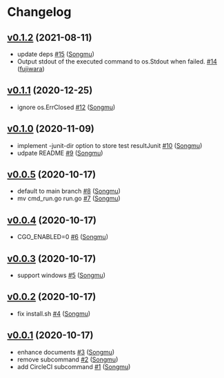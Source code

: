 # Changelog

## [v0.1.2](https://github.com/Songmu/gotesplit/compare/v0.1.1...v0.1.2) (2021-08-11)

* update deps [#15](https://github.com/Songmu/gotesplit/pull/15) ([Songmu](https://github.com/Songmu))
* Output stdout of the executed command to os.Stdout when failed. [#14](https://github.com/Songmu/gotesplit/pull/14) ([fujiwara](https://github.com/fujiwara))

## [v0.1.1](https://github.com/Songmu/gotesplit/compare/v0.1.0...v0.1.1) (2020-12-25)

* ignore os.ErrClosed [#12](https://github.com/Songmu/gotesplit/pull/12) ([Songmu](https://github.com/Songmu))

## [v0.1.0](https://github.com/Songmu/gotesplit/compare/v0.0.5...v0.1.0) (2020-11-09)

* implement -junit-dir option to store test resultJunit [#10](https://github.com/Songmu/gotesplit/pull/10) ([Songmu](https://github.com/Songmu))
* udpate README [#9](https://github.com/Songmu/gotesplit/pull/9) ([Songmu](https://github.com/Songmu))

## [v0.0.5](https://github.com/Songmu/gotesplit/compare/v0.0.4...v0.0.5) (2020-10-17)

* default to main branch [#8](https://github.com/Songmu/gotesplit/pull/8) ([Songmu](https://github.com/Songmu))
* mv cmd_run.go run.go [#7](https://github.com/Songmu/gotesplit/pull/7) ([Songmu](https://github.com/Songmu))

## [v0.0.4](https://github.com/Songmu/gotesplit/compare/v0.0.3...v0.0.4) (2020-10-17)

* CGO_ENABLED=0 [#6](https://github.com/Songmu/gotesplit/pull/6) ([Songmu](https://github.com/Songmu))

## [v0.0.3](https://github.com/Songmu/gotesplit/compare/v0.0.2...v0.0.3) (2020-10-17)

* support windows [#5](https://github.com/Songmu/gotesplit/pull/5) ([Songmu](https://github.com/Songmu))

## [v0.0.2](https://github.com/Songmu/gotesplit/compare/v0.0.1...v0.0.2) (2020-10-17)

* fix install.sh [#4](https://github.com/Songmu/gotesplit/pull/4) ([Songmu](https://github.com/Songmu))

## [v0.0.1](https://github.com/Songmu/gotesplit/compare/4a8f56789b5b...v0.0.1) (2020-10-17)

* enhance documents [#3](https://github.com/Songmu/gotesplit/pull/3) ([Songmu](https://github.com/Songmu))
* remove subcommand [#2](https://github.com/Songmu/gotesplit/pull/2) ([Songmu](https://github.com/Songmu))
* add CircleCI subcommand [#1](https://github.com/Songmu/gotesplit/pull/1) ([Songmu](https://github.com/Songmu))
